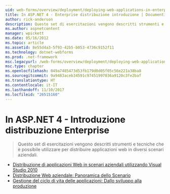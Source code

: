 ```yaml
---
uid: web-forms/overview/deployment/deploying-web-applications-in-enterprise-scenarios/index
title: In ASP.NET 4 - Enterprise distribuzione introduzione | Documenti Microsoft
author: rick-anderson
description: Questo set di esercitazioni vengono descritti strumenti e tecniche che è possibile utilizzare per distribuire applicazioni web in diversi scenari aziendali.
ms.author: aspnetcontent
manager: wpickett
ms.date: 05/16/2012
ms.topic: article
ms.assetid: 8e55d4a3-5f93-42b5-b053-4736c9152f11
ms.technology: dotnet-webforms
ms.prod: .net-framework
msc.legacyurl: /web-forms/overview/deployment/deploying-web-applications-in-enterprise-scenarios
msc.type: chapter
ms.openlocfilehash: 049a7485473d53fb179d0d05f05c56e221a38ba8
ms.sourcegitcommit: 9a9483aceb34591c97451997036a9120c3fe2baf
ms.translationtype: HT
ms.contentlocale: it-IT
ms.lasthandoff: 11/10/2017
ms.locfileid: "26515160"
---
```

<a name="aspnet-4---enterprise-deployment-introduction"></a>In ASP.NET 4 - Introduzione distribuzione Enterprise
====================
> Questo set di esercitazioni vengono descritti strumenti e tecniche che è possibile utilizzare per distribuire applicazioni web in diversi scenari aziendali.


- [Distribuzione di applicazioni Web in scenari aziendali utilizzando Visual Studio 2010](deploying-web-applications-in-enterprise-scenarios.md)
- [Distribuzione Web aziendale: Panoramica dello Scenario](enterprise-web-deployment-scenario-overview.md)
- [Gestione del ciclo di vita delle applicazioni: Dallo sviluppo alla produzione](application-lifecycle-management-from-development-to-production.md)
